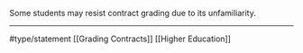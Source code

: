 Some students may resist contract grading due to its unfamiliarity.
* * *
#type/statement [[Grading Contracts]] [[Higher Education]]